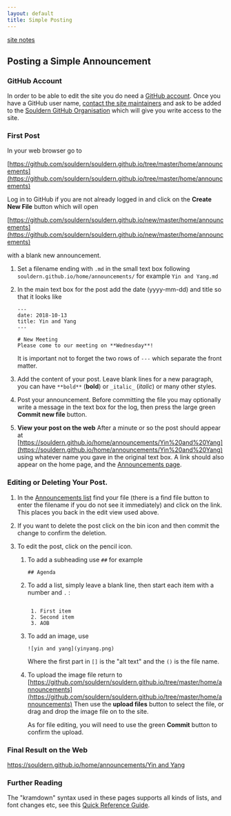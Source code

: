 ```yaml
---
layout: default
title: Simple Posting
---
```


[site notes](/home/site-notes)

## Posting a Simple Announcement

### GitHub Account

In order to be able to edit the site you do need a
  [GitHub account](https://github.com/join?source=header-home).
  Once you have a GitHub user
  name, [contact the site  maintainers](/home/contact-website)
  and ask to be added to
  the [Souldern GitHub Organisation](https://github.com/orgs/souldern/people)
  which will give you write access to the site.
  
### First Post
In your web browser go to

[https://github.com/souldern/souldern.github.io/tree/master/home/announcements](https://github.com/souldern/souldern.github.io/tree/master/home/announcements)

Log in to GitHub if you are not already logged in and click on the **Create New File** button
which will open

[https://github.com/souldern/souldern.github.io/new/master/home/announcements](https://github.com/souldern/souldern.github.io/new/master/home/announcements)

with a blank new announcement.

1. Set a filename ending with `.md` in the small text box following `souldern.github.io/home/announcements/`
  for example `Yin and Yang.md`

2. In the main text box for the post add the date (yyyy-mm-dd)  and title so that it looks like

   ```
   ---
   date: 2018-10-13
   title: Yin and Yang
   ---
   
   # New Meeting
   Please come to our meeting on **Wednesday**!
   ```

   It is important not to forget the two rows of `---` which separate the front matter.

3. Add the content of your post. Leave blank lines for a new paragraph,  you can have `**bold**` (**bold**) or `_italic_` (_italic_) or many other styles.

4. Post your announcement.  Before committing the file you may optionally write a message in the text box for the log, then press the large green **Commit new file** button.

5. **View your post on the web** After a minute or so the post should appear at  
   [https://souldern.github.io/home/announcements/Yin%20and%20Yang](https://souldern.github.io/home/announcements/Yin%20and%20Yang)
   using whatever name you gave in the original text box. A link should also appear on the home page, and
   the [Announcements page](https://souldern.github.io/home/announcements/).

### Editing or Deleting Your Post.

1. In the [Announcements list](https://github.com/souldern/souldern.github.io/tree/master/home/announcements) find your file (there is a find file button to enter the filename if you do not see it immediately) and click on the link. This places you back in the edit view used above.

2. If you want to delete the post click on the bin icon and then commit the change to confirm the deletion.

3. To edit the post, click on the pencil icon.

   1. To add a subheading use `##` for example

      ```
      ## Agenda
      ```

    2. To add a list, simply leave a blank line, then start each item with a number and `.` :

       ```
     
        1. First item
        2. Second item
        3. AOB
       ```
     
    3. To add an image, use

       ```
       ![yin and yang](yinyang.png)
       ```

       Where the first part in `[]` is the "alt text" and the `()` is the file name.

    4. To upload the image file return to  
       [https://github.com/souldern/souldern.github.io/tree/master/home/announcements](https://github.com/souldern/souldern.github.io/tree/master/home/announcements)
       Then use the **upload files** button to select the file, or drag and drop the image file on to the site.

       As for file editing, you will need to use the green **Commit** button to confirm the upload.
       

### Final Result on the Web

[https://souldern.github.io/home/announcements/Yin and Yang](https://souldern.github.io/home/announcements/Yin%20and%20Yang)

### Further Reading

The "kramdown" syntax used in these pages supports all kinds of lists, and font changes etc, see this [Quick Reference Guide](https://kramdown.gettalong.org/quickref.html).